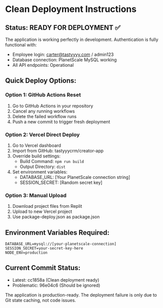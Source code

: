 # Clean Deployment Instructions

## Status: READY FOR DEPLOYMENT ✅

The application is working perfectly in development. Authentication is fully functional with:
- Employee login: carter@tastyyyy.com / admin123
- Database connection: PlanetScale MySQL working
- All API endpoints: Operational

## Quick Deploy Options:

### Option 1: GitHub Actions Reset
1. Go to GitHub Actions in your repository
2. Cancel any running workflows
3. Delete the failed workflow runs
4. Push a new commit to trigger fresh deployment

### Option 2: Vercel Direct Deploy
1. Go to Vercel dashboard
2. Import from GitHub: tastyyycrm/creator-app
3. Override build settings:
   - Build Command: `npm run build`
   - Output Directory: `dist`
4. Set environment variables:
   - DATABASE_URL: [Your PlanetScale connection string]
   - SESSION_SECRET: [Random secret key]

### Option 3: Manual Upload
1. Download project files from Replit
2. Upload to new Vercel project
3. Use package-deploy.json as package.json

## Environment Variables Required:
```
DATABASE_URL=mysql://[your-planetscale-connection]
SESSION_SECRET=your-secret-key-here
NODE_ENV=production
```

## Current Commit Status:
- Latest: cc1858a (Clean deployment ready)
- Problematic: 96e04c6 (Should be ignored)

The application is production-ready. The deployment failure is only due to Git state caching, not code issues.
